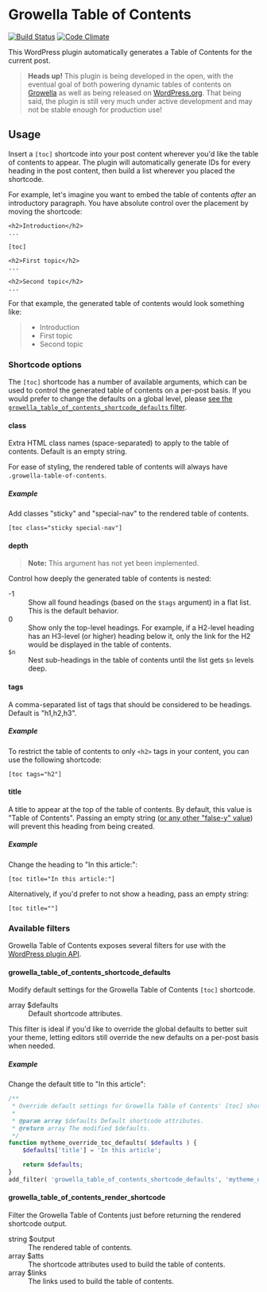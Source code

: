 # Growella Table of Contents

[![Build Status](https://travis-ci.org/growella/table-of-contents.svg?branch=develop)](https://travis-ci.org/growella/table-of-contents)
[![Code Climate](https://codeclimate.com/github/growella/table-of-contents/badges/gpa.svg)](https://codeclimate.com/github/growella/table-of-contents)

This WordPress plugin automatically generates a Table of Contents for the current post.

> **Heads up!** This plugin is being developed in the open, with the eventual goal of both powering dynamic tables of contents on [Growella](https://growella.com) as well as being released on [WordPress.org](https://wordpress.org/plugins). That being said, the plugin is still very much under active development and may not be stable enough for production use!


## Usage

Insert a `[toc]` shortcode into your post content wherever you'd like the table of contents to appear. The plugin will automatically generate IDs for every heading in the post content, then build a list wherever you placed the shortcode.

For example, let's imagine you want to embed the table of contents _after_ an introductory paragraph. You have absolute control over the placement by moving the shortcode:

```
<h2>Introduction</h2>
...

[toc]

<h2>First topic</h2>
...

<h2>Second topic</h2>
...
```

For that example, the generated table of contents would look something like:

> * Introduction
> * First topic
> * Second topic

### Shortcode options

The `[toc]` shortcode has a number of available arguments, which can be used to control the generated table of contents on a per-post basis. If you would prefer to change the defaults on a global level, please [see the `growella_table_of_contents_shortcode_defaults` filter](#growella_table_of_contents_shortcode_defaults).


#### class

Extra HTML class names (space-separated) to apply to the table of contents. Default is an empty string.

For ease of styling, the rendered table of contents will always have `.growella-table-of-contents`.


##### Example

Add classes "sticky" and "special-nav" to the rendered table of contents.

```
[toc class="sticky special-nav"]
```


#### depth

> **Note:** This argument has not yet been implemented.

Control how deeply the generated table of contents is nested:

<dl>
<dt>-1</dt>
<dd>Show all found headings (based on the <code>$tags</code> argument) in a flat list. This is the default behavior.</dd>
<dt>0</dt>
<dd>Show only the top-level headings. For example, if a H2-level heading has an H3-level (or higher) heading below it, only the link for the H2 would be displayed in the table of contents.</dd>
<dt><code>$n</code></dt>
<dd>Nest sub-headings in the table of contents until the list gets <code>$n</code> levels deep.</dd>
</dl>


#### tags

A comma-separated list of tags that should be considered to be headings. Default is "h1,h2,h3".


##### Example

To restrict the table of contents to only `<h2>` tags in your content, you can use the following shortcode:

```
[toc tags="h2"]
```


#### title

A title to appear at the top of the table of contents. By default, this value is "Table of Contents". Passing an empty string ([or any other "false-y" value](http://php.net/manual/en/language.types.boolean.php#language.types.boolean.casting)) will prevent this heading from being created.


##### Example

Change the heading to "In this article:":

```
[toc title="In this article:"]
```

Alternatively, if you'd prefer to not show a heading, pass an empty string:

```
[toc title=""]
```


### Available filters

Growella Table of Contents exposes several filters for use with the [WordPress plugin API](https://codex.wordpress.org/Plugin_API).


#### growella_table_of_contents_shortcode_defaults

Modify default settings for the Growella Table of Contents `[toc]` shortcode.

<dl>
<dt>array $defaults</dt>
<dd>Default shortcode attributes.</dd>
</dl>

This filter is ideal if you'd like to override the global defaults to better suit your theme, letting editors still override the new defaults on a per-post basis when needed.

##### Example

Change the default title to "In this article":

```php
/**
 * Override default settings for Growella Table of Contents' [toc] shortcode.
 *
 * @param array $defaults Default shortcode attributes.
 * @return array The modified $defaults.
 */
function mytheme_override_toc_defaults( $defaults ) {
	$defaults['title'] = 'In this article';

	return $defaults;
}
add_filter( 'growella_table_of_contents_shortcode_defaults', 'mytheme_override_toc_defaults' );
```

#### growella_table_of_contents_render_shortcode

Filter the Growella Table of Contents just before returning the rendered shortcode output.

<dl>
<dt>string $output</dt>
<dd>The rendered table of contents.</dd>
<dt>array $atts</dt>
<dd>The shortcode attributes used to build the table of contents.</dd>
<dt>array $links</dt>
<dd>The links used to build the table of contents.</dd>
